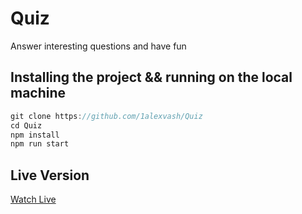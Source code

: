# Quiz

Answer interesting questions and have fun

## Installing the project && running on the local machine

```js
git clone https://github.com/1alexvash/Quiz
cd Quiz
npm install
npm run start

```

## Live Version

[Watch Live](https://1alexvash.github.io/Quiz/)
